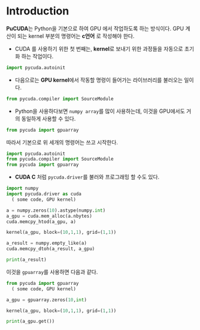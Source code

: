 # Introduction

**PuCUDA**는 Python을 기본으로 하여 GPU 에서 작업하도록 하는 방식이다. GPU 계산이 되는 kernel 부분의 명령어는 **c언어** 로 작성해야 한다.

- CUDA 를 사용하기 위한 첫 번째는, **kernel**로 보내기 위한 과정들을 자동으로 초기화 하는 작업이다.
```python
import pycuda.autoinit
```

- 다음으로는 **GPU kernel**에서 작동할 명령이 들어가는 라이브러리를 불러오는 일이다.
```python
from pycuda.compiler import SourceModule
```

- Python을 사용하다보면 `numpy array`를 많이 사용하는데, 이것을 GPU에서도 거의 동일하게 사용할 수 있다.
```python
from pycuda import gpuarray
```

따라서 기본으로 위 세개의 명령어는 쓰고 시작한다.
```python
import pycuda.autoinit
from pycuda.compiler import SourceModule
from pycuda import gpuarray
```

- **CUDA C** 처럼 `pycuda.driver`를 불러와 프로그래밍 할 수도 있다.
```python
import numpy
import pycuda.driver as cuda
  ( some code, GPU kernel)

a = numpy.zeros(10).astype(numpy.int)
a_gpu = cuda.mem_alloc(a.nbytes)
cuda.memcpy_htod(a_gpu, a)

kernel(a_gpu, block=(10,1,1), grid=(1,1))

a_result = numpy.empty_like(a)
cuda.memcpy_dtoh(a_result, a_gpu)

print(a_result)
```

이것을 `gpuarray`를 사용하면 다음과 같다.
```python
from pycuda import gpuarray
  ( some code, GPU kernel)

a_gpu = gpuarray.zeros(10,int)

kernel(a_gpu, block=(10,1,1), grid=(1,1))

print(a_gpu.get())
```

